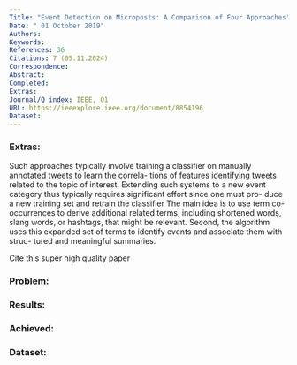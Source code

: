 ```yaml
---
Title: "Event Detection on Microposts: A Comparison of Four Approaches"
Date: " 01 October 2019"
Authors: 
Keywords: 
References: 36
Citations: 7 (05.11.2024)
Correspondence: 
Abstract: 
Completed: 
Extras: 
Journal/Q index: IEEE, Q1
URL: https://ieeexplore.ieee.org/document/8854196
Dataset:
---
```



### Extras: 
Such approaches typically involve training a classifier on manually annotated tweets to learn the correla- tions of features identifying tweets related to the topic of interest. Extending such systems to a new event category thus typically requires significant effort since one must pro- duce a new training set and retrain the classifier
The main idea is to use term co-occurrences to derive additional related terms, including shortened words, slang words, or hashtags, that might be relevant. Second, the algorithm uses this expanded set of terms to identify events and associate them with struc- tured and meaningful summaries.

Cite this
super high quality paper
### Problem: 
### Results: 
### Achieved: 
### Dataset:



